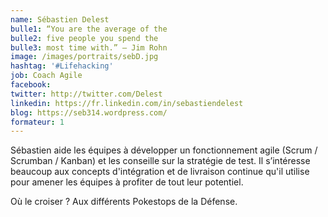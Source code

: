 ```yaml
---
name: Sébastien Delest
bulle1: “You are the average of the 
bulle2: five people you spend the
bulle3: most time with.” – Jim Rohn
image: /images/portraits/sebD.jpg
hashtag: '#Lifehacking'
job: Coach Agile
facebook: 
twitter: http://twitter.com/Delest
linkedin: https://fr.linkedin.com/in/sebastiendelest
blog: https://seb314.wordpress.com/
formateur: 1
---
```


Sébastien aide les équipes à développer un fonctionnement agile (Scrum / Scrumban / Kanban) et les conseille sur la stratégie de test. Il s’intéresse beaucoup aux concepts d'intégration et de livraison continue qu'il utilise pour amener les équipes à profiter de tout leur potentiel.

Où le croiser ? Aux différents Pokestops de la Défense.
